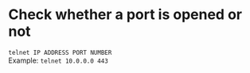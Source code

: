 # Check whether a port is opened or not  
`telnet IP ADDRESS PORT NUMBER`  
Example: `telnet 10.0.0.0 443`  
